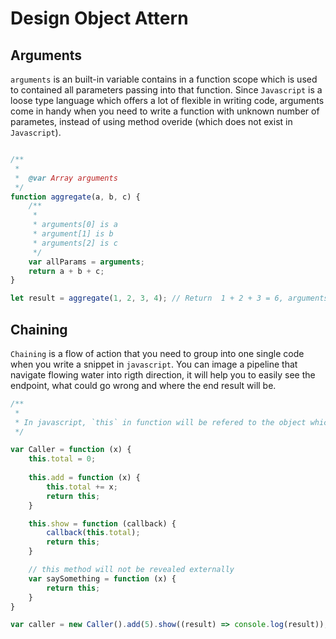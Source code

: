 # Design Object Attern

## Arguments

`arguments` is an built-in variable contains in a function scope which is used to contained all parameters passing into that function. Since `Javascript` is a loose type language which offers a lot of flexible in writing code, arguments come in handy when you need to write a function with unknown number of parametes, instead of using method overide (which does not exist in `Javascript`). 

```javascript

/**
 *
 *  @var Array arguments
 */
function aggregate(a, b, c) {
    /**
     *
     * arguments[0] is a
     * argument[1] is b
     * arguments[2] is c
     */
    var allParams = arguments;
    return a + b + c;
}

let result = aggregate(1, 2, 3, 4); // Return  1 + 2 + 3 = 6, arguments[3]  is 4
```

## Chaining

`Chaining` is a flow of action that you need to group into one single code when you write a snippet in `javascript`. You can image a pipeline that navigate flowing water into rigth direction, it will help you to easily see the endpoint, what could go wrong and where the end result will be.

```javascript
/**
 *
 * In javascript, `this` in function will be refered to the object which calls that funtion.
 */

var Caller = function (x) {
    this.total = 0; 
    
    this.add = function (x) {
        this.total += x;
        return this;
    }

    this.show = function (callback) {
        callback(this.total);
        return this;
    }

    // this method will not be revealed externally
    var saySomething = function (x) {
        return this;
    }
}

var caller = new Caller().add(5).show((result) => console.log(result)); // result total: 5
```

